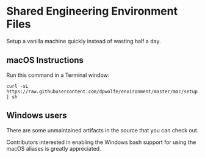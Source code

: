 # Shared Engineering Environment Files
Setup a vanilla machine quickly instead of wasting half a day.

## macOS Instructions
Run this command in a Terminal window:

```
curl -sL https://raw.githubusercontent.com/dpwolfe/environment/master/mac/setup.sh | sh
```

## Windows users
There are some unmaintained artifacts in the source that you can check out.

Contributors interested in enabling the Windows bash support for using the macOS aliases is greatly appreciated.
